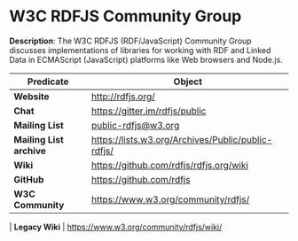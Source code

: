 
# W3C RDFJS Community Group

**Description**: The W3C RDFJS (RDF/JavaScript) Community Group discusses implementations of libraries for working with RDF and Linked Data in ECMAScript (JavaScript) platforms like Web browsers and Node.js.

| Predicate | Object |
|-----------|--------|
| **Website** | http://rdfjs.org/
| **Chat** |https://gitter.im/rdfjs/public
| **Mailing List** | public-rdfjs@w3.org
| **Mailing List archive** | https://lists.w3.org/Archives/Public/public-rdfjs/
| **Wiki** | https://github.com/rdfjs/rdfjs.org/wiki
| **GitHub** | https://github.com/rdfjs
| **W3C Community** | https://www.w3.org/community/rdfjs/

| **Legacy Wiki** | https://www.w3.org/community/rdfjs/wiki/
